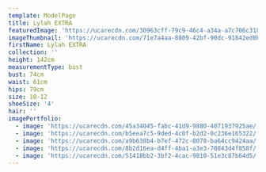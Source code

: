 ```yaml
---
template: ModelPage
title: Lylah EXTRA
featuredImage: 'https://ucarecdn.com/30963cff-79c9-46c4-a34a-a7c706c31869/'
imageThumbnail: 'https://ucarecdn.com/71e7a4aa-8809-42bf-90dc-91842ed0bd11/'
firstName: Lylah EXTRA
collection: ''
height: 142cm
measurementType: bust
bust: 74cm
waist: 61cm
hips: 79cm
size: 10-12
shoeSize: '4'
hair: ''
imagePortfolio:
  - image: 'https://ucarecdn.com/45a34045-fabc-41d9-9880-4071937925ae/'
  - image: 'https://ucarecdn.com/b5eea7c5-9ded-4c0f-b2d2-0c236e165322/'
  - image: 'https://ucarecdn.com/a9b638b4-b7ef-472c-8078-ba64cc9424aa/'
  - image: 'https://ucarecdn.com/8b2d16ea-d4ff-4ba1-a3e3-70843d4f858f/'
  - image: 'https://ucarecdn.com/51418bb2-3bf2-4cac-9810-51e3c87b64d5/'
---
```


